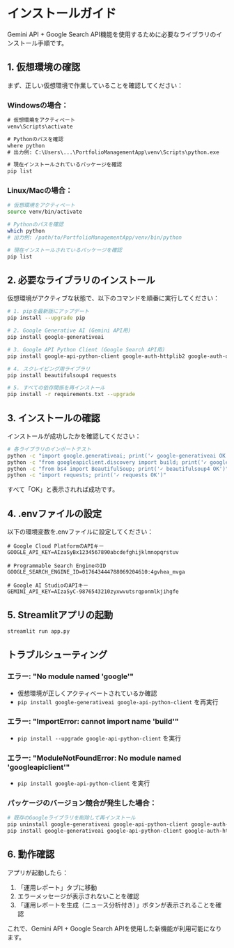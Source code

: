 # インストールガイド

Gemini API + Google Search API機能を使用するために必要なライブラリのインストール手順です。

## 1. 仮想環境の確認

まず、正しい仮想環境で作業していることを確認してください：

### Windowsの場合：
```cmd
# 仮想環境をアクティベート
venv\Scripts\activate

# Pythonのパスを確認
where python
# 出力例: C:\Users\...\PortfolioManagementApp\venv\Scripts\python.exe

# 現在インストールされているパッケージを確認
pip list
```

### Linux/Macの場合：
```bash
# 仮想環境をアクティベート
source venv/bin/activate

# Pythonのパスを確認
which python
# 出力例: /path/to/PortfolioManagementApp/venv/bin/python

# 現在インストールされているパッケージを確認
pip list
```

## 2. 必要なライブラリのインストール

仮想環境がアクティブな状態で、以下のコマンドを順番に実行してください：

```bash
# 1. pipを最新版にアップデート
pip install --upgrade pip

# 2. Google Generative AI (Gemini API用)
pip install google-generativeai

# 3. Google API Python Client (Google Search API用)
pip install google-api-python-client google-auth-httplib2 google-auth-oauthlib

# 4. スクレイピング用ライブラリ
pip install beautifulsoup4 requests

# 5. すべての依存関係を再インストール
pip install -r requirements.txt --upgrade
```

## 3. インストールの確認

インストールが成功したかを確認してください：

```bash
# 各ライブラリのインポートテスト
python -c "import google.generativeai; print('✓ google-generativeai OK')"
python -c "from googleapiclient.discovery import build; print('✓ google-api-python-client OK')"
python -c "from bs4 import BeautifulSoup; print('✓ beautifulsoup4 OK')"
python -c "import requests; print('✓ requests OK')"
```

すべて「OK」と表示されれば成功です。

## 4. .envファイルの設定

以下の環境変数を.envファイルに設定してください：

```env
# Google Cloud PlatformのAPIキー
GOOGLE_API_KEY=AIzaSyBx1234567890abcdefghijklmnopqrstuv

# Programmable Search EngineのID
GOOGLE_SEARCH_ENGINE_ID=017643444788069204610:4gvhea_mvga

# Google AI StudioのAPIキー
GEMINI_API_KEY=AIzaSyC-9876543210zyxwvutsrqponmlkjihgfe
```

## 5. Streamlitアプリの起動

```bash
streamlit run app.py
```

## トラブルシューティング

### エラー: "No module named 'google'"
- 仮想環境が正しくアクティベートされているか確認
- `pip install google-generativeai google-api-python-client` を再実行

### エラー: "ImportError: cannot import name 'build'"
- `pip install --upgrade google-api-python-client` を実行

### エラー: "ModuleNotFoundError: No module named 'googleapiclient'"
- `pip install google-api-python-client` を実行

### パッケージのバージョン競合が発生した場合：
```bash
# 既存のGoogleライブラリを削除して再インストール
pip uninstall google-generativeai google-api-python-client google-auth-httplib2 google-auth-oauthlib -y
pip install google-generativeai google-api-python-client google-auth-httplib2 google-auth-oauthlib
```

## 6. 動作確認

アプリが起動したら：
1. 「運用レポート」タブに移動
2. エラーメッセージが表示されないことを確認
3. 「運用レポートを生成（ニュース分析付き）」ボタンが表示されることを確認

これで、Gemini API + Google Search APIを使用した新機能が利用可能になります。